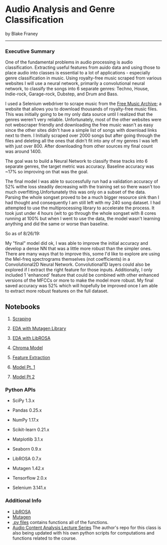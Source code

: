 # Audio Analysis and Genre Classification
by Blake Franey

---

### Executive Summary

One of the fundamental problems in audio processing is audio classification.  Extracting useful features from auido data and using those to place audio into classes is essential to a lot of applications - especially genre classification in music.  Using royalty-free music scraped from various websites I will use a neural network, primarily a convolutional neural network, to classify the songs into 6 separate genres: Techno, House, Indie-rock, Garage-rock, Dubstep, and Drum and Bass.  

I used a Selenium webdriver to scrape music from the [Free Music Archive](http://freemusicarchive.org/); a website that allows you to download thousands of royalty-free music files.  This was initially going to be my only data source until I realized that the genres weren't very reliable.  Unfortunately, most of the other websites were not webscraper friendly and downloading the free music wasn't as easy since the other sites didn't have a simple list of songs with download links next to them.  I Initially scraped over 2000 songs but after going through the files and deleting all the ones that didn't fit into any of my genres I was left with just over 800.  After downloading from other sources my final count was around 1400.

The goal was to build a Neural Network to classify these tracks into 6 separate genres, the target metric was accuracy.  Baseline accuracy was ~17% so improving on that was the goal. 

The final model I was able to successfully run had a validation accuracy of 52% withe loss steadily decreasing with the training set so there wasn't too much overfitting.Unfortunately this was only on a subset of the data. Parsing the whole songset proved to be a much bigger resource sink than I had thought and consequently I am still left with my 240 song dataset. I had attempted to use the multiprocessing library to accelerate the process. It took just under 4 hours (wit to go through the whole songset with 8 cores running at 100% but when I went to use the data, the model wasn't learning anything and did the same or worse than baseline. 

So as of 8/26/19:

My "final" model did ok, I was able to improve the initial accuracy and develop a dense NN that was a little more robust than the simpler ones. There are many ways that to improve this, some I'd like to explore are using the Mel-freq spectrograms themselves (not coefficients) in a Convolutional2D Neural Network. Convolutional1D layers could also be explored if I extract the right feature for those inputs. Additionally, I only included 1 'enhanced' feature that could be combined with other enhanced versions of the MFCCs or more to make the model more robust. My final saved accuracy was 52% which will hopefully be improved once I am able to extract more robust features on the full dataset.  

## Notebooks


1. [Scraping](./Notebooks/01_Selenium_scraping.ipynb)

2. [EDA with Mutagen Library](./Notebooks/02_EDA_Mutagen_ID3.ipynb)

3. [EDA with LibROSA](./Notebooks/03_EDA_LibROSA.ipynb)

4. [Chroma Model](./Notebooks/04_Chroma_model.ipynb)

5. [Feature Extraction](./Notebooks/05_Feature_Extraction.ipynb)

6. [Model Pt. 1](./Notebooks/06_Models_Pt1.ipynb)

7. [Model Pt 2](./Notebooks/07_Models_Pt2.ipynb)


### Python APIs

- SciPy 1.3.x

- Pandas 0.25.x

- NumPy 1.17.x

- Scikit-learn 0.21.x

- Matplotlib 3.1.x

- Seaborn 0.9.x

- LibROSA 0.7.x

- Mutagen 1.42.x

- Tensorflow 2.0.x

- Selenium 3.141.x


### Additional Info

- [LibROSA](https://librosa.github.io/librosa/)
- [Mutagen](https://mutagen.readthedocs.io/en/latest/index.html)
- [.py files](./Python_Files) contains functions all of the functions. 
- [Audio Content Analysis Lecture Series](https://www.audiocontentanalysis.org/) The author's repo for this class is also being updated with his own python scripts for computations and functions related to the course.
